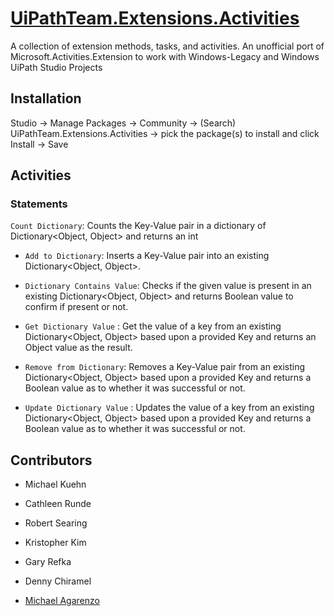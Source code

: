 # [UiPathTeam.Extensions.Activities](https://marketplace.uipath.com/listings/uipathteam-extensions-activities)

A collection of extension methods, tasks, and activities. An unofficial port of Microsoft.Activities.Extension to work with Windows-Legacy and Windows UiPath Studio Projects

## Installation

Studio -> Manage Packages -> Community -> (Search) UiPathTeam.Extensions.Activities -> pick the package(s) to install and click Install -> Save

## Activities

### Statements

`Count Dictionary`: Counts the Key-Value pair in a dictionary of Dictionary<Object, Object> and returns an int

* `Add to Dictionary`: Inserts a Key-Value pair into an existing Dictionary<Object, Object>.

* `Dictionary Contains Value`: Checks if the given value is present in an existing Dictionary<Object, Object> and returns Boolean value to confirm if present or not.

* `Get Dictionary Value` : Get the value of a key from an existing Dictionary<Object, Object> based upon a provided Key and returns an Object value as the result.

* `Remove from Dictionary`: Removes a Key-Value pair from an existing Dictionary<Object, Object> based upon a provided Key and returns a Boolean value as to whether it was successful or not.

* `Update Dictionary Value` : Updates the value of a key from an existing Dictionary<Object, Object> based upon a provided Key and returns a Boolean value as to whether it was successful or not.

## Contributors

* Michael Kuehn

* Cathleen Runde

* Robert Searing

* Kristopher Kim

* Gary Refka

* Denny Chiramel

* [Michael Agarenzo](https://www.linkedin.com/in/magarenzo/)